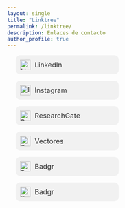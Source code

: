```yaml
---
layout: single
title: "Linktree"
permalink: /linktree/
description: Enlaces de contacto
author_profile: true
---
```


<style>
.linktree-wrapper {
  margin-left: 20px;
}

.link-button {
  display: block;
  width: 220px;
  margin: 15px 0;
  padding: 10px;
  text-align: left;
  background-color: #f1f1f1;
  border-radius: 10px;
  text-decoration: none !important;
  color: inherit;
  transition: background-color 0.2s ease;
}

.link-button:hover {
  background-color: #e0e0e0;
}

.link-button img {
  vertical-align: middle;
  margin-right: 10px;
  width: 24px;
  height: 24px;
}

.link-button span {
  vertical-align: middle;
  font-size: 16px;
  color: #333;
  text-decoration: none;
}
</style>

<div class="linktree-wrapper">

<a href="https://www.linkedin.com/company/laboratorio-democracia-y-gobierno/" class="link-button" target="_blank">
  <img src="https://cdn-icons-png.flaticon.com/512/174/174857.png" alt="LinkedIn"><span>LinkedIn</span>
</a>

<a href="https://www.instagram.com/labdemgobuss" class="link-button" target="_blank">
  <img src="https://cdn-icons-png.flaticon.com/512/2111/2111463.png" alt="Instagram"><span>Instagram</span>
</a>

<a href="https://www.researchgate.net/lab/Laboratorio-de-Democracia-y-Gobierno-USS-Kenneth-Bunker" class="link-button" target="_blank">
  <img src="https://cdn.iconscout.com/icon/free/png-512/free-researchgate-logo-icon-download-in-svg-png-gif-file-formats--technology-social-media-company-brand-vol-6-pack-logos-icons-2945204.png" alt="ResearchGate"><span>ResearchGate</span>
</a>

<a href="https://labdemgob.github.io/vectores" class="link-button" target="_blank">
  <img src="https://media.badgr.com/uploads/badges/badge-Xd-j2FpuRomXhCXOX18blA.png" alt="Seminario"><span>Vectores</span>
</a>

<a href="https://badgr.com/public/issuers/BtjkdWqYTcaZ9HX-f8LQzg/badges" class="link-button" target="_blank">
  <img src="https://media.badgr.com/uploads/issuers/issuer_logo_b3158a06-8f73-449a-a91b-0e9199e00e73.png" alt="Badgr"><span>Badgr</span>
</a>

<a href="https://github.com/labdemgob" class="link-button" target="_blank">
  <img src="https://github.githubassets.com/assets/GitHub-Mark-ea2971cee799.png" alt="Badgr"><span>Badgr</span>
</a>



</div>
